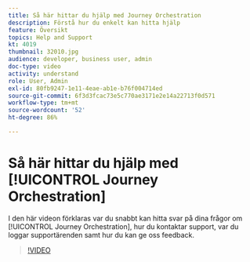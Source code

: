 ```yaml
---
title: Så här hittar du hjälp med Journey Orchestration
description: Förstå hur du enkelt kan hitta hjälp
feature: Översikt
topics: Help and Support
kt: 4019
thumbnail: 32010.jpg
audience: developer, business user, admin
doc-type: video
activity: understand
role: User, Admin
exl-id: 80fb9247-1e11-4eae-ab1e-b76f004714ed
source-git-commit: 6f3d3fcac73e5c770ae3171e2e14a22713f0d571
workflow-type: tm+mt
source-wordcount: '52'
ht-degree: 86%

---
```


# Så här hittar du hjälp med [!UICONTROL Journey Orchestration]

I den här videon förklaras var du snabbt kan hitta svar på dina frågor om [!UICONTROL Journey Orchestration], hur du kontaktar support, var du loggar supportärenden samt hur du kan ge oss feedback.

>[!VIDEO](https://video.tv.adobe.com/v/32010?quality=12)
